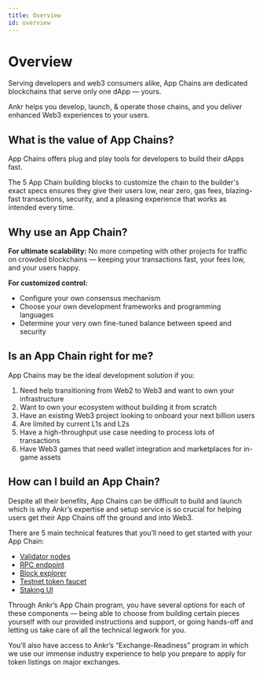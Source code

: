 ```yaml
---
title: Overview
id: overview
---
```


# Overview

Serving developers and web3 consumers alike, App Chains are dedicated blockchains that serve only one dApp — yours.

Ankr helps you develop, launch, & operate those chains, and you deliver enhanced Web3 experiences to your users.

## What is the value of App Chains?
App Chains offers plug and play tools for developers to build their dApps fast.

The 5 App Chain building blocks to customize the chain to the builder's exact specs ensures they give their users low, near zero, gas fees, blazing-fast transactions, security, and a pleasing experience that works as intended every time.

## Why use an App Chain?
**For ultimate scalability:**
No more competing with other projects for traffic on crowded blockchains — keeping your transactions fast, your fees low, and your users happy.

**For customized control:**
* Configure your own consensus mechanism
* Choose your own development frameworks and programming languages
* Determine your very own fine-tuned balance between speed and security

## Is an App Chain right for me?
App Chains may be the ideal development solution if you:

1. Need help transitioning from Web2 to Web3 and want to own your infrastructure
2. Want to own your ecosystem without building it from scratch
3. Have an existing Web3 project looking to onboard your next billion users
4. Are limited by current L1s and L2s
5. Have a high-throughput use case needing to process lots of transactions
6. Have Web3 games that need wallet integration and marketplaces for in-game assets

## How can I build an App Chain?
Despite all their benefits, App Chains can be difficult to build and launch which is why Ankr’s expertise and setup service is so crucial for helping users get their App Chains off the ground and into Web3.

There are 5 main technical features that you’ll need to get started with your App Chain:

* [Validator nodes](https://ankr.com/docs/build-blockchain/app-chain/components/validator-nodes)
* [RPC endpoint](https://ankr.com/docs/build-blockchain/app-chain/components/rpc-endpoints)
* [Block explorer](https://ankr.com/docs/build-blockchain/app-chain/components/block-explorer)
* [Testnet token faucet](https://ankr.com/docs/build-blockchain/app-chain/components/testnet-faucet)
* [Staking UI](https://ankr.com/docs/build-blockchain/app-chain/components/staking-ui)

Through Ankr’s App Chain program, you have several options for each of these components — being able to choose from building certain pieces yourself with our provided instructions and support, or going hands-off and letting us take care of all the technical legwork for you.

You’ll also have access to Ankr’s “Exchange-Readiness” program in which we use our immense industry experience to help you prepare to apply for token listings on major exchanges.
